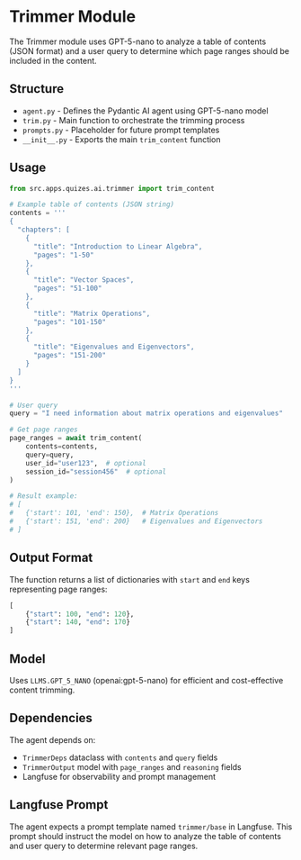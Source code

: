 # Trimmer Module

The Trimmer module uses GPT-5-nano to analyze a table of contents (JSON format) and a user query to determine which page ranges should be included in the content.

## Structure

- `agent.py` - Defines the Pydantic AI agent using GPT-5-nano model
- `trim.py` - Main function to orchestrate the trimming process
- `prompts.py` - Placeholder for future prompt templates
- `__init__.py` - Exports the main `trim_content` function

## Usage

```python
from src.apps.quizes.ai.trimmer import trim_content

# Example table of contents (JSON string)
contents = '''
{
  "chapters": [
    {
      "title": "Introduction to Linear Algebra",
      "pages": "1-50"
    },
    {
      "title": "Vector Spaces",
      "pages": "51-100"
    },
    {
      "title": "Matrix Operations",
      "pages": "101-150"
    },
    {
      "title": "Eigenvalues and Eigenvectors",
      "pages": "151-200"
    }
  ]
}
'''

# User query
query = "I need information about matrix operations and eigenvalues"

# Get page ranges
page_ranges = await trim_content(
    contents=contents,
    query=query,
    user_id="user123",  # optional
    session_id="session456"  # optional
)

# Result example:
# [
#   {'start': 101, 'end': 150},  # Matrix Operations
#   {'start': 151, 'end': 200}   # Eigenvalues and Eigenvectors
# ]
```

## Output Format

The function returns a list of dictionaries with `start` and `end` keys representing page ranges:

```python
[
    {"start": 100, "end": 120},
    {"start": 140, "end": 170}
]
```

## Model

Uses `LLMS.GPT_5_NANO` (openai:gpt-5-nano) for efficient and cost-effective content trimming.

## Dependencies

The agent depends on:

- `TrimmerDeps` dataclass with `contents` and `query` fields
- `TrimmerOutput` model with `page_ranges` and `reasoning` fields
- Langfuse for observability and prompt management

## Langfuse Prompt

The agent expects a prompt template named `trimmer/base` in Langfuse. This prompt should instruct the model on how to analyze the table of contents and user query to determine relevant page ranges.

